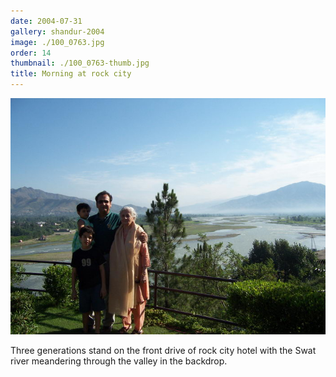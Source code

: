 ```yaml
---
date: 2004-07-31
gallery: shandur-2004
image: ./100_0763.jpg
order: 14
thumbnail: ./100_0763-thumb.jpg
title: Morning at rock city
---
```


![Morning at rock city](./100_0763.jpg)

Three generations stand on the front drive of rock city hotel with the Swat river meandering through the valley in the backdrop.